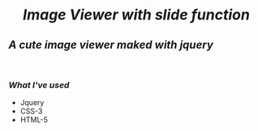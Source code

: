 # <p style='text-align: center'>*Image Viewer with slide function*</p>
*A cute image viewer maked with jquery*
-

<br />

### *What I've used*
* Jquery
* CSS-3
* HTML-5
